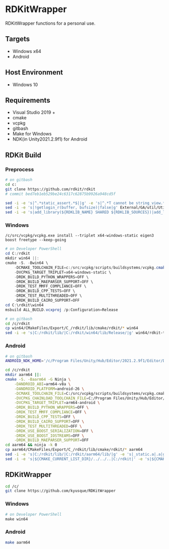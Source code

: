 # RDKitWrapper

RDKitWrapper functions for a personal use.

## Targets

- Windows x64
- Android

## Host Environment

- Windows 10

## Requirements

- Visual Studio 2019 +
- cmake
- vcpkg
- gitbash
- Make for Windows
- NDK(in Unity2021.2.9f1) for Android

## RDKit Build

### Preprocess

```bash
# on gitbash
cd c:
git clone https://github.com/rdkit/rdkit
# commit bed7eb1eb529be24c6317c62875b9926a948cd5f

sed -i -e 's|^.*static_assert.*$||g' -e 's|^.*T cannot be string_view.*$||g' Code/RDGeneral/Dict.h
sed -i -e 's|!getlogin_r(buffer, bufsize)|false|g' External/GA/util/Util.cpp 
sed -i -e 's|add_library(${RDKLIB_NAME} SHARED ${RDKLIB_SOURCES})|add_library(${RDKLIB_NAME} STATIC ${RDKLIB_SOURCES})|g' Code/cmake/Modules/RDKitUtils.cmake
```

### Windows

```
/c/src/vcpkg/vcpkg.exe install --triplet x64-windows-static eigen3 boost freetype --keep-going 
```


```PowerShell
# on Developer PowerShell
cd C:/rdkit
mkdir win64 ||:
cmake -S. -Bwin64 \
	-DCMAKE_TOOLCHAIN_FILE=c:/src/vcpkg/scripts/buildsystems/vcpkg.cmake \
	-DVCPKG_TARGET_TRIPLET=x64-windows-static \
	-DRDK_BUILD_PYTHON_WRAPPERS=OFF \
	-DRDK_BUILD_MAEPARSER_SUPPORT=OFF \
	-DRDK_TEST_MMFF_COMPLIANCE=OFF \
	-DRDK_BUILD_CPP_TESTS=OFF \
	-DRDK_TEST_MULTITHREADED=OFF \
	-DRDK_BUILD_CAIRO_SUPPORT=OFF
cd C:\rdkit\win64
msbuild ALL_BUILD.vcxproj /p:Configuration=Release
```

```bash
# on gitbash
cd /c/rdkit
cp win64/CMakeFiles/Export/C_/rdkit/lib/cmake/rdkit/* win64
sed -i -e 's|C:/rdkit/lib/|C:/rdkit/win64/lib/Release/|g' win64/rdkit-targets-*.cmake
```

### Android

```bash
# on gitbash
ANDROID_NDK_HOME='/c/Program Files/Unity/Hub/Editor/2021.2.9f1/Editor/Data/PlaybackEngines/AndroidPlayer/NDK' /c/src/vcpkg/vcpkg.exe install --triplet arm64-android eigen3 boost freetype --keep-going 
```

```bash
cd /c/rdkit
mkdir aarm64 ||:
cmake -S. -Baarm64 -G Ninja \
	-DANDROID_ABI=arm64-v8a \
	-DANDROID_PLATFORM=android-26 \
	-DCMAKE_TOOLCHAIN_FILE=C:/src/vcpkg/scripts/buildsystems/vcpkg.cmake \
	-DVCPKG_CHAINLOAD_TOOLCHAIN_FILE=C:/Program Files/Unity/Hub/Editor/2021.2.9f1/Editor/Data/PlaybackEngines/AndroidPlayer/NDK/build/cmake/android.toolchain.cmake \
	-DVCPKG_TARGET_TRIPLET=arm64-android \
	-DRDK_BUILD_PYTHON_WRAPPERS=OFF \
	-DRDK_TEST_MMFF_COMPLIANCE=OFF \
	-DRDK_BUILD_CPP_TESTS=OFF \
	-DRDK_BUILD_CAIRO_SUPPORT=OFF \
	-DRDK_TEST_MULTITHREADED=OFF \
	-DRDK_USE_BOOST_SERIALIZATION=OFF \
	-DRDK_USE_BOOST_IOSTREAMS=OFF \
	-DRDK_BUILD_MAEPARSER_SUPPORT=OFF
cd aarm64 && ninja -k 0
cp aarm64/CMakeFiles/Export/C_/rdkit/lib/cmake/rdkit/* aarm64
sed -i -e 's|C:/rdkit/lib/|C:/rdkit/aarm64/lib/|g' -e 's|_static.a|.a|g' aarm64/rdkit-targets-*.cmake
sed -i -e 's|${CMAKE_CURRENT_LIST_DIR}/../../..|C:/rdkit|' -e 's|${CMAKE_CURRENT_LIST_DIR}|C:/rdkit/aarm64|' aarm64/rdkit-config.cmake
```

## RDKitWrapper

```bash
cd /c/
git clone https://github.com/kyusque/RDKitWrapper
```

### Windows

```powershell
# on Developer PowerShell
make win64
```

### Android

```bash
make aarm64
```

